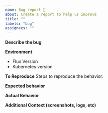 ```yaml
---
name: Bug report 🐛
about: Create a report to help us improve
title: ""
labels: "bug"
assignees: ""
---
```

**Describe the bug**

<!--
A clear and concise description of what the bug is.
-->

**Environment**

- Flux Version
- Kubernetes version

**To Reproduce**
Steps to reproduce the behavior:

<!--
Eg:
1. Go to '...'
2. Click on '....'
3. Scroll down to '....'
4. See error
-->

**Expected behavior**

<!--
A description of what you thought should happen
-->

**Actual Behavior**

<!--
A description of what actually happened
-->

**Additional Context (screenshots, logs, etc)**
